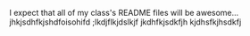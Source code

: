 I expect that all of my class's README files will be awesome...
jhkjsdhfkjshdfoisohifd
;lkdjflkjdslkjf
jkdhfkjsdkfjh
kjdhsfkjhsdkfj
